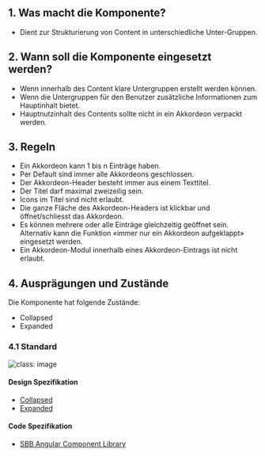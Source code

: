 ## 1. Was macht die Komponente?
* Dient zur Strukturierung von Content in unterschiedliche Unter-Gruppen.

## 2. Wann soll die Komponente eingesetzt werden? 
* Wenn innerhalb des Content klare Untergruppen erstellt werden können.
* Wenn die Untergruppen für den Benutzer zusätzliche Informationen zum Hauptinhalt bietet.
* Hauptnutzinhalt des Contents sollte nicht in ein Akkordeon verpackt werden.

## 3. Regeln
* Ein Akkordeon kann 1 bis n Einträge haben.
* Per Default sind immer alle Akkordeons geschlossen.
* Der Akkordeon-Header besteht immer aus einem Texttitel.
* Der Titel darf maximal zweizeilig sein.
* Icons im Titel sind nicht erlaubt.
* Die ganze Fläche des Akkordeon-Headers ist klickbar und öffnet/schliesst das Akkordeon.
* Es können mehrere oder alle Einträge gleichzeitig geöffnet sein. Alternativ kann die Funktion «immer nur ein Akkordeon aufgeklappt» eingesetzt werden.
* Ein Akkordeon-Modul innerhalb eines Akkordeon-Eintrags ist nicht erlaubt.

## 4. Ausprägungen und Zustände
Die Komponente hat folgende Zustände:
* Collapsed
* Expanded

### 4.1 Standard
![](https://raw.githubusercontent.com/sbb-design-systems/sbb-design-system/master/website/components/accordion/images/accordion_default.png 'class: image') 

#### Design Spezifikation
* [Collapsed](https://sbb.invisionapp.com/d/main#/console/15744722/332819509/inspect)
* [Expanded](https://sbb.invisionapp.com/d/main#/console/15744722/332819510/inspect)

#### Code Spezifikation
* [SBB Angular Component Library](https://sbb-angular.app.sbb.ch/latest/content/accordion)
